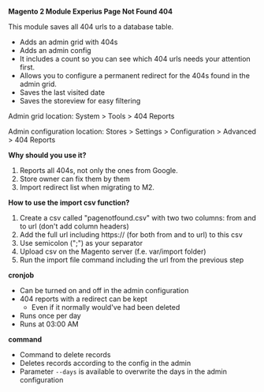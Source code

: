 **Magento 2 Module Experius Page Not Found 404**

This module saves all 404 urls to a database table.

- Adds an admin grid with 404s
- Adds an admin config
- It includes a count so you can see which 404 urls needs your attention first.
- Allows you to configure a permanent redirect for the 404s found in the admin grid.
- Saves the last visited date
- Saves the storeview for easy filtering

Admin grid location: System > Tools > 404 Reports

Admin configuration location: Stores > Settings > Configuration > Advanced > 404 Reports

**Why should you use it?** 

1. Reports all 404s, not only the ones from Google. 
2. Store owner can fix them by them 
3. Import redirect list when migrating to M2.


**How to use the import csv function?**

1. Create a csv called "pagenotfound.csv" with two two columns: from and to url (don't add column headers)
2. Add the full url including https:// (for both from and to url) to this csv
3. Use semicolon (";") as your separator
4. Upload csv on the Magento server (f.e. var/import folder)
5. Run the import file command including the url from the previous step 


**cronjob**

- Can be turned on and off in the admin configuration
- 404 reports with a redirect can be kept
  - Even if it normally would've had been deleted
- Runs once per day
- Runs at 03:00 AM

**command**

- Command to delete records
- Deletes records according to the config in the admin
- Parameter `--days` is available to overwrite the days in the admin configuration

